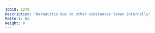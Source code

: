 ```yaml
---
ICD10: L278
Description: "Dermatitis due to other substances taken internally"
Matters: No
Weight: 0
---
```


